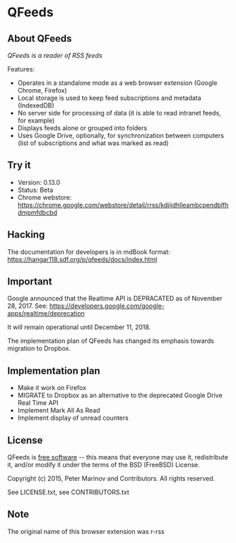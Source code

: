 # QFeeds


## About QFeeds

_QFeeds is a reader of RSS feeds_

Features:

* Operates in a standalone mode as a web browser extension (Google
  Chrome, Firefox)
* Local storage is used to keep feed subscriptions and metadata
  (IndexedDB)
* No server side for processing of data (it is able to read intranet
  feeds, for example)
* Displays feeds alone or grouped into folders
* Uses Google Drive, optionally, for synchronization between
  computers (list of subscriptions and what was marked as read)


## Try it

* Version: 0.13.0
* Status: Beta
* Chrome webstore: https://chrome.google.com/webstore/detail/rrss/kdjijdhlleambcpendblfhdmpmfdbcbd


## Hacking

The documentation for developers is in mdBook format:
https://hangar118.sdf.org/p/qfeeds/docs/index.html


## Important

Google announced that the Realtime API is DEPRACATED as of November 28, 2017. See:
https://developers.google.com/google-apps/realtime/deprecation

It will remain operational until December 11, 2018.

The implementation plan of QFeeds has changed its emphasis towards migration to Dropbox.


## Implementation plan

* Make it work on Firefox
* MIGRATE to Dropbox as an alternative to the deprecated Google Drive Real Time API
* Implement Mark All As Read
* Implement display of unread counters


## License

QFeeds is [free software](http://www.gnu.org/philosophy/free-sw.html)
-- this means that everyone may use it, redistribute it, and/or modify
it under the terms of the BSD (FreeBSD) License.

Copyright (c) 2015, Peter Marinov and Contributors. All rights reserved.

See LICENSE.txt, see CONTRIBUTORS.txt


## Note

The original name of this browser extension was r-rss
